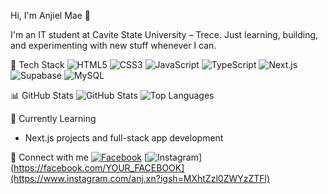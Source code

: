 Hi, I'm Anjiel Mae 👋

I'm an IT student at Cavite State University – Trece. Just learning, building, and experimenting with new stuff whenever I can.

 🔧 Tech Stack
![HTML5](https://img.shields.io/badge/-HTML5-E34F26?logo=html5&logoColor=white)
![CSS3](https://img.shields.io/badge/-CSS3-1572B6?logo=css3)
![JavaScript](https://img.shields.io/badge/-JavaScript-F7DF1E?logo=javascript&logoColor=black)
![TypeScript](https://img.shields.io/badge/-TypeScript-3178C6?logo=typescript&logoColor=white)
![Next.js](https://img.shields.io/badge/-Next.js-000000?logo=nextdotjs&logoColor=white)
![Supabase](https://img.shields.io/badge/-Supabase-3ECF8E?logo=supabase&logoColor=white)
![MySQL](https://img.shields.io/badge/-MySQL-4479A1?logo=mysql&logoColor=white)

 📊 GitHub Stats
![GitHub Stats](https://github-readme-stats.vercel.app/api?username=YOUR_USERNAME&show_icons=true&theme=tokyonight)
![Top Languages](https://github-readme-stats.vercel.app/api/top-langs/?username=YOUR_USERNAME&layout=compact&theme=tokyonight)

🌱 Currently Learning
- Next.js projects and full-stack app development

 💬 Connect with me
[![Facebook](https://img.shields.io/badge/Facebook-1877F2?logo=facebook&logoColor=white)](https://www.facebook.com/astraia.xn/)
[![Instagram](https://img.shields.io/badge/Instagram-E4405F?logo=instagram&logoColor=white)](https://facebook.com/YOUR_FACEBOOK](https://www.instagram.com/anj.xn?igsh=MXhtZzl0ZWYzZTFl)
